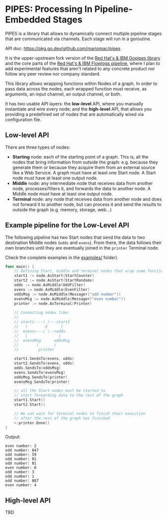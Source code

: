 # PIPES: Processing In Pipeline-Embedded Stages

PIPES is a library that allows to dynamically connect multiple pipeline
stages that are communicated via channels. Each stage will run in a goroutine.

API doc: https://pkg.go.dev/github.com/mariomac/pipes

It is the upper-upstream fork version of the [Red Hat's & IBM Gopipes library](https://pkg.go.dev/github.com/netobserv/gopipes)
and the core parts of the [Red Hat's & IBM Flowlogs pipeline](https://github.com/netobserv/flowlogs-pipeline),
where I plan to add experimental features that aren't related to any concrete product nor follow
any peer review nor company standard.

This library allows wrapping functions within Nodes of a graph. In order to pass data across
the nodes, each wrapped function must receive, as arguments, an input channel, an output channel,
or both.

It has two usable API layers: the **low-level** API, where you manually instantiate and wire every
node; and the **high-level** API, that allows you providing a predefined set of nodes that are
automatically wired via configuration file.

## Low-level API

There are three types of nodes:

* **Starting** node: each of the starting point of a graph. This is, all the nodes that bring information
  from outside the graph: e.g. because they generate them or because they acquire them from an
  external source like a Web Service. A graph must have at least one Start node. A Start node must 
  have at least one output node.
* **Middle** node: any intermediate node that receives data from another node, processes/filters it,
  and forwards the data to another node. A Middle node must have at least one output node.
* **Terminal** node: any node that receives data from another node and does not forward it to
  another node, but can process it and send the results to outside the graph
  (e.g. memory, storage, web...)

## Example pipeline for the Low-Level API

The following pipeline has two Start nodes that send the data to two destination Middle
nodes (`odds` and `evens`). From there, the data follows their own branches until they
are eventually joined in the `printer` Terminal node.

Check the complete examples in the [examples/](./examples) folder).

```go
func main() {
	// Defining Start, middle and terminal nodes that wrap some functions
	start1 := node.AsStart(StartCounter)
	start2 := node.AsStart(StartRandoms)
	odds := node.AsMiddle(OddFilter)
	evens := node.AsMiddle(EvenFilter)
	oddsMsg := node.AsMiddle(Messager("odd number"))
	evensMsg := node.AsMiddle(Messager("even number"))
	printer := node.AsTerminal(Printer)
	
	// Connecting nodes like:
	//
    // start1----\ /---start2
    //   |        X      |
    //  evens<---/ \-->odds
    //   |              |
    //  evensMsg      oddsMsg
    //        \       /
    //         printer

	start1.SendsTo(evens, odds)
	start2.SendsTo(evens, odds)
	odds.SendsTo(oddsMsg)
	evens.SendsTo(evensMsg)
	oddsMsg.SendsTo(printer)
	evensMsg.SendsTo(printer)

	// all the Start nodes must be started to
	// start forwarding data to the rest of the graph
	start1.Start()
	start2.Start()

    // We can wait for terminal nodes to finish their execution
    // after the rest of the graph has finished
    <-printer.Done()
}
```

Output:

```
even number: 2
odd number: 847
odd number: 59
odd number: 81
odd number: 81
even number: 0
odd number: 3
odd number: 1
odd number: 887
even number: 4
```

## High-level API

TBD
